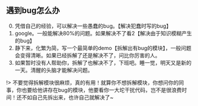 ## 遇到bug怎么办
0. 凭借自己的经验，可以解决一些愚蠢的bug。【解决犯蠢时写的bug】
1. google。一般能解决80%的问题。如果解决不了看2【解决由于知识模糊产生的bug】
2. 静下来，化繁为简，写一个最简单的demo【拆解出有bug的模块】，一般问题会变得清晰。如果已经拆解了还是解决不了，问比你厉害的人。
3. 如果暂时没有人帮助你，拆解了也解决不了，下班吧。睡一觉，明天又是新的一天。清醒的头脑才能解决问题。

!> 不要觉得拆解模块很麻烦，真的有用！就算你不想拆解模块，你想问你的同事，你也要给他讲存在bug的模块，他要看你一大坨干扰代码，岂不是很浪费时间！还不如自己先拆出来，也许自己就解决了~
